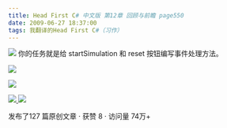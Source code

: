 ```yaml
---
title: Head First C# 中文版 第12章 回顾与前瞻 page550
date: 2009-06-27 18:37:00
tags: 我翻译的Head First C#（习作）
---
```

![](https://p-blog.csdn.net/images/p_blog_csdn_net/cuipengfei1/EntryImages/20090627/2009-06-27_18-22-30.jpg) 你的任务就是给  startSimulation  和  reset  按钮编写事件处理方法。

![](https://p-blog.csdn.net/images/p_blog_csdn_net/cuipengfei1/EntryImages/20090627/2009-06-27_18-23-40.jpg)

![](https://p-blog.csdn.net/images/p_blog_csdn_net/cuipengfei1/EntryImages/20090627/2009-06-27_18-29-53.jpg)



[ ![](https://profile.csdnimg.cn/5/2/5/3_cuipengfei1)
![](https://g.csdnimg.cn/static/user-reg-year/1x/11.png)
](https://blog.csdn.net/cuipengfei1)



发布了127 篇原创文章  ·  获赞 8  ·  访问量 74万+

